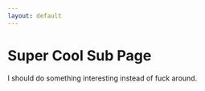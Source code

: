 ```yaml
---
layout: default
---
```


# Super Cool Sub Page

I should do something interesting instead of fuck around.